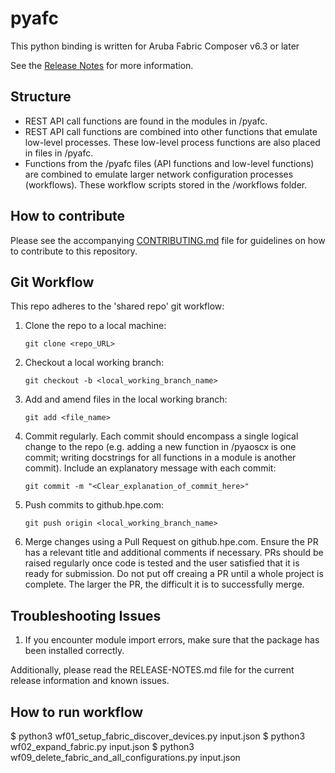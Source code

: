 # pyafc

This python binding is written for Aruba Fabric Composer v6.3 or later

See the [Release Notes](RELEASE-NOTES.md) for more information.


## Structure
* REST API call functions are found in the modules in /pyafc.
* REST API call functions are combined into other functions that emulate low-level processes. These low-level process functions are also placed in files in /pyafc.
* Functions from the /pyafc files (API functions and low-level functions) are combined to emulate larger network configuration processes (workflows). These workflow scripts stored in the /workflows folder.


## How to contribute

Please see the accompanying [CONTRIBUTING.md](CONTRIBUTING.md) file for guidelines on how to contribute to this repository.

## Git Workflow

This repo adheres to the 'shared repo' git workflow:
1. Clone the repo to a local machine:

    ```git clone <repo_URL>```
2. Checkout a local working branch:

    ```git checkout -b <local_working_branch_name>```
3. Add and amend files in the local working branch:

    ```git add <file_name>```
4. Commit regularly. Each commit should encompass a single logical change to the repo (e.g. adding a new function in /pyaoscx is one commit; writing docstrings for all functions in a module is another commit). Include an explanatory message with each commit:

    ```git commit -m "<Clear_explanation_of_commit_here>"```
5. Push commits to github.hpe.com:

    ```git push origin <local_working_branch_name>```
6. Merge changes using a Pull Request on github.hpe.com. Ensure the PR has a relevant title and additional comments if necessary. PRs should be raised regularly once code is tested and the user satisfied that it is ready for submission. Do not put off creaing a PR until a whole project is complete. The larger the PR, the difficult it is to successfully merge.

## Troubleshooting Issues
1. If you encounter module import errors, make sure that the package has been installed correctly.

Additionally, please read the RELEASE-NOTES.md file for the current release information and known issues.


## How to run workflow 
$ python3 wf01_setup_fabric_discover_devices.py input.json
$ python3 wf02_expand_fabric.py input.json 
$ python3 wf09_delete_fabric_and_all_configurations.py input.json